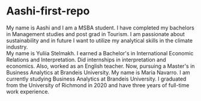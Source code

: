 # Aashi-first-repo
My name is Aashi and I am a MSBA student. I have completed my bachelors in Management studies and post grad in Tourism. I am passionate about sustainability and in future I want to utilize my analytical skills in the climate industry.  
My name is Yuliia Stelmakh. I earned a Bachelor's in International Economic Relations and Interpretation. Did internships in interpretation and economics. Also, worked as an English teacher. Now, pursuing a Master's in Business Analytics at Brandeis University. 
My name is Maria Navarro. I am currently studying Business Analytics at Brandeis University. I graduated from the University of Richmond in 2020 and have three years of full-time work experience.

